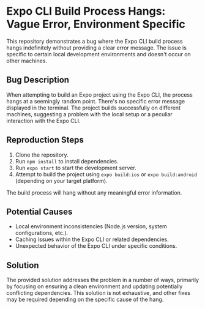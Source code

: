# Expo CLI Build Process Hangs: Vague Error, Environment Specific

This repository demonstrates a bug where the Expo CLI build process hangs indefinitely without providing a clear error message. The issue is specific to certain local development environments and doesn't occur on other machines.

## Bug Description

When attempting to build an Expo project using the Expo CLI, the process hangs at a seemingly random point. There's no specific error message displayed in the terminal. The project builds successfully on different machines, suggesting a problem with the local setup or a peculiar interaction with the Expo CLI.

## Reproduction Steps

1. Clone the repository.
2. Run `npm install` to install dependencies.
3. Run `expo start` to start the development server.
4. Attempt to build the project using `expo build:ios` or `expo build:android` (depending on your target platform).

The build process will hang without any meaningful error information.

## Potential Causes

* Local environment inconsistencies (Node.js version, system configurations, etc.).
* Caching issues within the Expo CLI or related dependencies.
* Unexpected behavior of the Expo CLI under specific conditions.

## Solution

The provided solution addresses the problem in a number of ways, primarily by focusing on ensuring a clean environment and updating potentially conflicting dependencies. This solution is not exhaustive, and other fixes may be required depending on the specific cause of the hang.